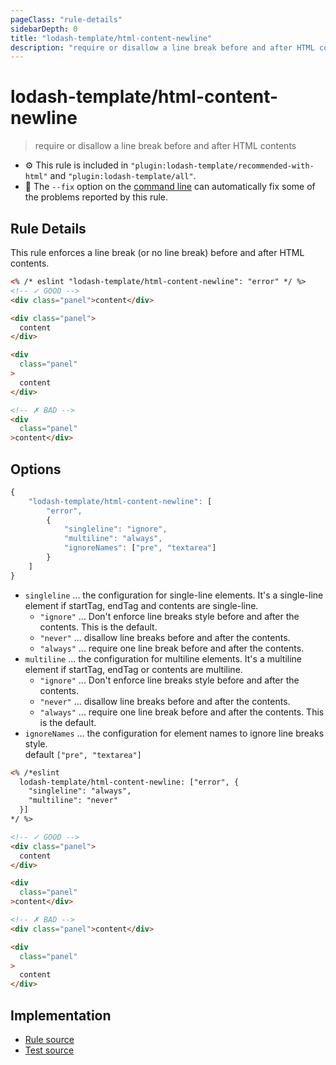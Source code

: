 ```yaml
---
pageClass: "rule-details"
sidebarDepth: 0
title: "lodash-template/html-content-newline"
description: "require or disallow a line break before and after HTML contents"
---
```


# lodash-template/html-content-newline

> require or disallow a line break before and after HTML contents

- :gear: This rule is included in `"plugin:lodash-template/recommended-with-html"` and `"plugin:lodash-template/all"`.
- :wrench: The `--fix` option on the [command line](https://eslint.org/docs/user-guide/command-line-interface#fixing-problems) can automatically fix some of the problems reported by this rule.

## Rule Details

This rule enforces a line break (or no line break) before and after HTML contents.

<!-- prettier-ignore -->
```html
<% /* eslint "lodash-template/html-content-newline": "error" */ %>
<!-- ✓ GOOD -->
<div class="panel">content</div>

<div class="panel">
  content
</div>

<div
  class="panel"
>
  content
</div>

<!-- ✗ BAD -->
<div
  class="panel"
>content</div>
```

## Options

```js
{
    "lodash-template/html-content-newline": [
        "error",
        {
            "singleline": "ignore",
            "multiline": "always",
            "ignoreNames": ["pre", "textarea"]
        }
    ]
}
```

- `singleline` ... the configuration for single-line elements. It's a single-line element if startTag, endTag and contents are single-line.
    - `"ignore"` ... Don't enforce line breaks style before and after the contents. This is the default.
    - `"never"` ... disallow line breaks before and after the contents.
    - `"always"` ... require one line break before and after the contents.
- `multiline` ... the configuration for multiline elements. It's a multiline element if startTag, endTag or contents are multiline.
    - `"ignore"` ... Don't enforce line breaks style before and after the contents.
    - `"never"` ... disallow line breaks before and after the contents.
    - `"always"` ... require one line break before and after the contents. This is the default.
- `ignoreNames` ... the configuration for element names to ignore line breaks style.  
   default `["pre", "textarea"]`

<!-- prettier-ignore -->
```html
<% /*eslint
  lodash-template/html-content-newline: ["error", {
    "singleline": "always",
    "multiline": "never"
  }]
*/ %>

<!-- ✓ GOOD -->
<div class="panel">
  content
</div>

<div
  class="panel"
>content</div>

<!-- ✗ BAD -->
<div class="panel">content</div>

<div
  class="panel"
>
  content
</div>
```

## Implementation

- [Rule source](https://github.com/ota-meshi/eslint-plugin-lodash-template/blob/master/lib/rules/html-content-newline.js)
- [Test source](https://github.com/ota-meshi/eslint-plugin-lodash-template/blob/master/tests/lib/rules/html-content-newline.js)
